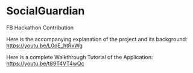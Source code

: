 # SocialGuardian
 FB Hackathon Contribution

Here is the accompanying explanation of the project and its background: https://youtu.be/L0oE_htRxWg

Here is a complete Walkthrough Tutorial of the Application: https://youtu.be/t89T4VT4wQc 